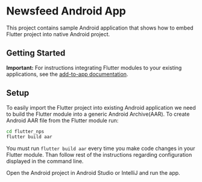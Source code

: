 # Newsfeed Android App

This project contains sample Android application that shows how to embed Flutter project into native Android project.

## Getting Started

**Important:** For instructions integrating Flutter modules to your existing applications,
see the [add-to-app documentation](https://flutter.dev/docs/development/add-to-app).

## Setup

To easily import the Flutter project into existing Android application we need to build the Flutter module into a generic Android Archive(AAR). To create Android AAR file from the Flutter module run:

```sh
cd flutter_nps
flutter build aar
```

You must run `flutter build aar` every time you make code changes in your Flutter module. Than follow rest of the instructions regarding configuration displayed in the command line.

Open the Android project in Android Studio or IntelliJ and run the app.
